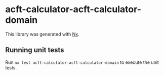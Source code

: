 # acft-calculator-acft-calculator-domain

This library was generated with [Nx](https://nx.dev).

## Running unit tests

Run `nx test acft-calculator-acft-calculator-domain` to execute the unit tests.

